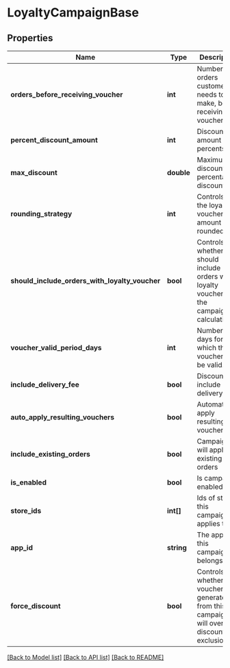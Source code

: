 # LoyaltyCampaignBase

## Properties
Name | Type | Description | Notes
------------ | ------------- | ------------- | -------------
**orders_before_receiving_voucher** | **int** | Number of orders customer needs to make, before receiving voucher | [optional] 
**percent_discount_amount** | **int** | Discount amount in percents | [optional] 
**max_discount** | **double** | Maximum discount for percentage discounts | [optional] 
**rounding_strategy** | **int** | Controls how the loyalty voucher&#39;s amount is rounded | [optional] 
**should_include_orders_with_loyalty_voucher** | **bool** | Controls whether we should include orders with loyalty vouchers in the campaign calculation | [optional] 
**voucher_valid_period_days** | **int** | Number of days for which the voucher will be valid. | [optional] 
**include_delivery_fee** | **bool** | Discount will include delivery fee | [optional] 
**auto_apply_resulting_vouchers** | **bool** | Automatically apply resulting vouchers | [optional] 
**include_existing_orders** | **bool** | Campaign will apply to existing orders | [optional] 
**is_enabled** | **bool** | Is campaign enabled | [optional] 
**store_ids** | **int[]** | Ids of stores this campaign applies to | [optional] 
**app_id** | **string** | The app that this campaign belongs to. | [optional] 
**force_discount** | **bool** | Controls whether the voucher generated from this campaign will override discount exclusions | [optional] 

[[Back to Model list]](../README.md#documentation-for-models) [[Back to API list]](../README.md#documentation-for-api-endpoints) [[Back to README]](../README.md)



